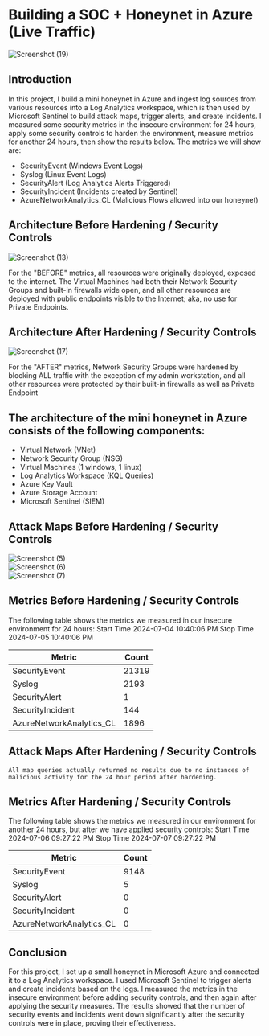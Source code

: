 # Building a SOC + Honeynet in Azure (Live Traffic)
![Screenshot (19)](https://github.com/intTone13/Azure_SOC/assets/124211905/5f933cd4-5f83-41fd-b5bf-209c7bc7a194)



## Introduction

In this project, I build a mini honeynet in Azure and ingest log sources from various resources into a Log Analytics workspace, which is then used by Microsoft Sentinel to build attack maps, trigger alerts, and create incidents. I measured some security metrics in the insecure environment for 24 hours, apply some security controls to harden the environment, measure metrics for another 24 hours, then show the results below. The metrics we will show are:

- SecurityEvent (Windows Event Logs)
- Syslog (Linux Event Logs)
- SecurityAlert (Log Analytics Alerts Triggered)
- SecurityIncident (Incidents created by Sentinel)
- AzureNetworkAnalytics_CL (Malicious Flows allowed into our honeynet)

## Architecture Before Hardening / Security Controls
![Screenshot (13)](https://github.com/intTone13/Azure_SOC/assets/124211905/d86cedf5-6ab6-4750-ae20-4392aed3f0a2)

For the "BEFORE" metrics, all resources were originally deployed, exposed to the internet. The Virtual Machines had both their Network Security Groups and built-in firewalls wide open, and all other resources are deployed with public endpoints visible to the Internet; aka, no use for Private Endpoints.

## Architecture After Hardening / Security Controls
![Screenshot (17)](https://github.com/intTone13/Azure_SOC/assets/124211905/89803181-f7c1-4893-b7b5-2c0e8911941e)

For the "AFTER" metrics, Network Security Groups were hardened by blocking ALL traffic with the exception of my admin workstation, and all other resources were protected by their built-in firewalls as well as Private Endpoint

## The architecture of the mini honeynet in Azure consists of the following components:

- Virtual Network (VNet)
- Network Security Group (NSG)
- Virtual Machines (1 windows, 1 linux)
- Log Analytics Workspace (KQL Queries)
- Azure Key Vault
- Azure Storage Account
- Microsoft Sentinel (SIEM)

## Attack Maps Before Hardening / Security Controls
![Screenshot (5)](https://github.com/intTone13/Azure_SOC/assets/124211905/ce4d1602-05cb-41ee-a89a-b1d3e3138243)<br>
![Screenshot (6)](https://github.com/intTone13/Azure_SOC/assets/124211905/d1a3118b-86a6-4f9f-baa6-1ba97225c5fc)<br>
![Screenshot (7)](https://github.com/intTone13/Azure_SOC/assets/124211905/f2e17c07-5c11-4086-9efe-bf8d979f414c)<br>

## Metrics Before Hardening / Security Controls

The following table shows the metrics we measured in our insecure environment for 24 hours:
Start Time 2024-07-04 10:40:06 PM
Stop Time 2024-07-05 10:40:06 PM

| Metric                   | Count
| ------------------------ | -----
| SecurityEvent            | 21319
| Syslog                   | 2193
| SecurityAlert            | 1
| SecurityIncident         | 144
| AzureNetworkAnalytics_CL | 1896

## Attack Maps After Hardening / Security Controls

```All map queries actually returned no results due to no instances of malicious activity for the 24 hour period after hardening.```

## Metrics After Hardening / Security Controls

The following table shows the metrics we measured in our environment for another 24 hours, but after we have applied security controls:
Start Time 2024-07-06 09:27:22 PM
Stop Time	2024-07-07 09:27:22 PM

| Metric                   | Count
| ------------------------ | -----
| SecurityEvent            | 9148
| Syslog                   | 5
| SecurityAlert            | 0
| SecurityIncident         | 0
| AzureNetworkAnalytics_CL | 0

## Conclusion

For this project, I set up a small honeynet in Microsoft Azure and connected it to a Log Analytics workspace. I used Microsoft Sentinel to trigger alerts and create incidents based on the logs. I measured the metrics in the insecure environment before adding security controls, and then again after applying the security measures. The results showed that the number of security events and incidents went down significantly after the security controls were in place, proving their effectiveness.
